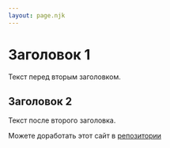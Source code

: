```yaml
---
layout: page.njk
---
```

# Заголовок 1

Текст перед вторым заголовком.

## Заголовок 2

Текст после второго заголовка.

Можете доработать этот сайт в [репозитории](https://github.com/igsekor/profile/)